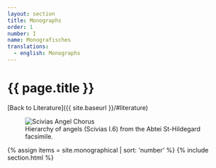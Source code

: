 ```yaml
---
layout: section
title: Monographs
order: 1
number: I
name: Monografisches
translations:
  - english: Monographs
---
```


# {{ page.title }}
[Back to Literature]({{ site.baseurl }}/#literature)

<figure>
  <img src = "{{ site.baseurl }}/public/images/scivias-angels-2-lower-res.jpg"
    alt = "Scivias Angel Chorus">
    <figcaption> Hierarchy of angels (Scivias I.6) from the Abtei St-Hildegard facsimile. </figcaption>
</figure>
<!-- ![old book place holder]({{ site.baseurl }}/public/images/old_book_placeholder.jpg) -->

{% assign items = site.monographical | sort: 'number' %}
{% include section.html %}

